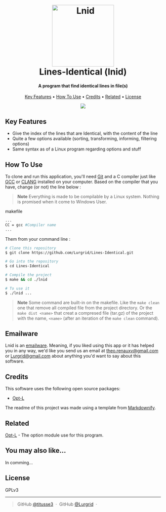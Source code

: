 
<h1 align="center">
  <br>
  <a href="https://github.com/Lurgrid/Lines-Identical"><img src="https://github.com/Lurgrid/Lines-Identical/assets/61415485/c39fef7d-1cb7-4761-b3f2-e36b3bc4284e" alt="Lnid" width="200"></a>
  <br>
  Lines-Identical (lnid)
  <br>
</h1>

<h4 align="center">A program that find identical lines in file(s)</h4>

<p align="center">
  <a href="#key-features">Key Features</a> •
  <a href="#how-to-use">How To Use</a> •
  <a href="#credits">Credits</a> •
  <a href="#related">Related</a> •
  <a href="#license">License</a>
</p>

<div style="display:flex;justify-content:center;">
  <img src="https://github.com/Lurgrid/Lines-Identical/assets/61415485/0b4597a6-bdbf-4e66-b910-0ff2fc3f7589"/>
</div>

## Key Features

* Give the index of the lines that are Identical, with the content of the line 
* Quite a few options available (sorting, transforming, informing, filtering options)
* Same syntax as of a Linux program regarding options and stuff

## How To Use

To clone and run this application, you'll need [Git](https://git-scm.com) and a C compiler just like [GCC](https://gcc.gnu.org/install/download.html) or [CLANG](https://releases.llvm.org/download.html) installed on your computer. Based on the compiler that you have, change (or not) the line below : 

> **Note**
> Everything is made to be compilable by a Linux system. Nothing is promised 
> when it come to Windows User. 

makefile

```bash
... 
CC = gcc #Compiler name 
...
```

Them from your command line :

```bash
# Clone this repository
$ git clone https://github.com/Lurgrid/Lines-Identical.git

# Go into the repository
$ cd Lines-Identical

# Compile the project
$ make && cd ./lnid

# To use it
$ ./lnid ...
```

> **Note**
> Some command are built-in on the makefile. Like the ```make clean``` one that remove all 
> compiled file from the project directory. Or the ```make dist <name>``` that 
> creat a compresed file (tar.gz) of the project with the name, ```<name>``` (after an iteration of the ```make clean``` command).


## Emailware

Lnid is an [emailware](https://en.wiktionary.org/wiki/emailware). Meaning, if you liked using this app or it has helped you in any way, we'd like you send us an email at <theo.renauxv@gmail.com> or <Lurgrid@gmail.com> about anything you'd want to say about this software.

## Credits

This software uses the following open source packages:

- [Opt-L](https://github.com/titusse3/Opt-L.git)

The readme of this project was made using a template from [Markdownify](https://github.com/amitmerchant1990/electron-markdownify).

## Related

[Opt-L](https://github.com/titusse3/Opt-L.git) - The option module use for this program.

## You may also like...

In comming...

## License

GPLv3

---

> GitHub [@titusse3](https://github.com/titusse3) &nbsp;&middot;&nbsp;
> GitHub [@Lurgrid](https://github.com/Lurgrid) &nbsp;&middot;&nbsp;
